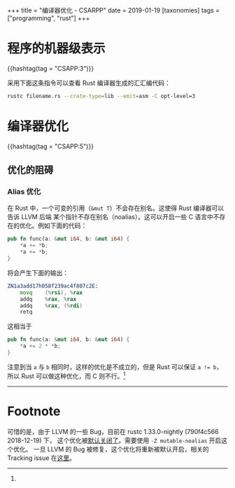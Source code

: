+++
title = "编译器优化 - CSARPP"
date = 2019-01-19
[taxonomies]
tags = ["programming", "rust"]
+++

# 程序的机器级表示

{{hashtag(tag = "CSAPP:3")}}

采用下面这条指令可以查看 Rust 编译器生成的汇汇编代码：


```sh
rustc filename.rs --crate-type=lib --emit=asm -C opt-level=3
```

# 编译器优化

{{hashtag(tag = "CSAPP:5")}}

## 优化的阻碍
### Alias 优化

在 Rust 中，一个可变的引用（`&mut T`）不会存在别名。这使得 Rust 编译器可以告诉 LLVM 后端
某个指针不存在别名（noalias）。这可以开启一些 C 语言中不存在的优化。例如下面的代码：

```rust
pub fn func(a: &mut i64, b: &mut i64) {
    *a += *b;
    *a += *b;
}
```

将会产生下面的输出：

```asm
ZN1a3add17h058f239ac4f807c2E:
    movq    (%rsi), %rax
    addq    %rax, %rax
    addq    %rax, (%rdi)
    retq
```

这相当于

```rust
pub fn func(a: &mut i64, b: &mut i64) {
    *a += 2 * *b;
}
```

注意到当 `a` 与 `b` 相同时，这样的优化是不成立的，但是 Rust 可以保证 `a != b`，所以
Rust 可以做这种优化，而 C 则不行。[^noalias]


---

# Footnote

[^noalias]:
可惜的是，由于 LLVM 的一些 Bug，目前在 rustc 1.33.0-nightly (790f4c566 2018-12-19) 下，
这个优化被[默认关闭了][noalias-defaut-no]。需要使用 `-Z mutable-noalias` 开启这个优化。
一旦 LLVM 的 Bug 被修复，这个优化将重新被默认开启，相关的 Tracking issue
在[这里](https://github.com/rust-lang/rust/issues/54878)。

[noalias-defaut-no]: https://github.com/rust-lang/rust/pull/54639
